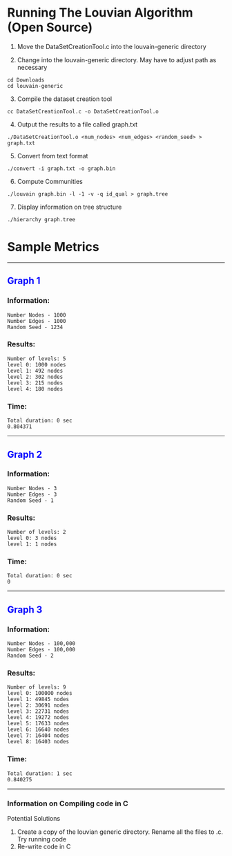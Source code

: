 # Running The Louvian Algorithm (Open Source)

1. Move the DataSetCreationTool.c into the louvain-generic directory

2. Change into the louvain-generic directory. May have to adjust path as necessary
```
cd Downloads
cd louvain-generic
```
3. Compile the dataset creation tool
```
cc DataSetCreationTool.c -o DataSetCreationTool.o
```
4. Output the results to a file called graph.txt
```
./DataSetCreationTool.o <num_nodes> <num_edges> <random_seed> > graph.txt
```
5. Convert from text format
```
./convert -i graph.txt -o graph.bin
```
6. Compute Communities
```
./louvain graph.bin -l -1 -v -q id_qual > graph.tree
```
7. Display information on tree structure
```
./hierarchy graph.tree 
```


# Sample Metrics

***
## <span style="color: blue;">Graph 1</span>
### Information: 
    Number Nodes - 1000  
    Number Edges - 1000  
    Random Seed - 1234  

### Results:  
    Number of levels: 5  
    level 0: 1000 nodes  
    level 1: 492 nodes  
    level 2: 302 nodes  
    level 3: 215 nodes  
    level 4: 180 nodes  

### Time: 
    Total duration: 0 sec  
    0.804371       
***
## <span style="color: blue;">Graph 2</span>
### Information: 
    Number Nodes - 3  
    Number Edges - 3  
    Random Seed - 1  

### Results:  
    Number of levels: 2  
    level 0: 3 nodes  
    level 1: 1 nodes   

### Time: 
    Total duration: 0 sec  
    0      
***
## <span style="color: blue;">Graph 3</span>
### Information: 
    Number Nodes - 100,000  
    Number Edges - 100,000  
    Random Seed - 2  

### Results:  
    Number of levels: 9  
    level 0: 100000 nodes  
    level 1: 49845 nodes  
    level 2: 30691 nodes  
    level 3: 22731 nodes  
    level 4: 19272 nodes  
    level 5: 17633 nodes  
    level 6: 16640 nodes  
    level 7: 16404 nodes  
    level 8: 16403 nodes   

### Time: 
    Total duration: 1 sec  
    0.840275     
***


### Information on Compiling code in C

Potential Solutions
1. Create a copy of the louvian generic directory. Rename all the files to .c. Try running code
2. Re-write code in C
